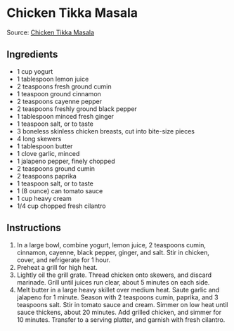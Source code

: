 # Chicken Tikka Masala #

Source: [Chicken Tikka Masala](http://allrecipes.com/recipe/45736/chicken-tikka-masala/)

## Ingredients ##
* 1 cup yogurt
* 1 tablespoon lemon juice
* 2 teaspoons fresh ground cumin
* 1 teaspoon ground cinnamon
* 2 teaspoons cayenne pepper
* 2 teaspoons freshly ground black pepper
* 1 tablespoon minced fresh ginger
* 1 teaspoon salt, or to taste
* 3 boneless skinless chicken breasts, cut into bite-size pieces
* 4 long skewers
* 1 tablespoon butter
* 1 clove garlic, minced
* 1 jalapeno pepper, finely chopped
* 2 teaspoons ground cumin
* 2 teaspoons paprika
* 1 teaspoon salt, or to taste
* 1 (8 ounce) can tomato sauce
* 1 cup heavy cream
* 1/4 cup chopped fresh cilantro

## Instructions ##
1. In a large bowl, combine yogurt, lemon juice, 2 teaspoons cumin, cinnamon, cayenne, black pepper, ginger, and salt. Stir in chicken, cover, and refrigerate for 1 hour.
1. Preheat a grill for high heat.
1. Lightly oil the grill grate. Thread chicken onto skewers, and discard marinade. Grill until juices run clear, about 5 minutes on each side.
1. Melt butter in a large heavy skillet over medium heat. Saute garlic and jalapeno for 1 minute. Season with 2 teaspoons cumin, paprika, and 3 teaspoons salt. Stir in tomato sauce and cream. Simmer on low heat until sauce thickens, about 20 minutes. Add grilled chicken, and simmer for 10 minutes. Transfer to a serving platter, and garnish with fresh cilantro.
